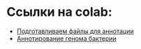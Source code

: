 # Ссылки на colab:
- [Подготавливаем файлы для аннотации](https://colab.research.google.com/drive/1qSztxhH7TIdMHw8Eh0ednsEyFDqSSPI4?usp=sharing)
- [Аннотирование генома бактерии](https://colab.research.google.com/drive/1qvhZ-8uKz_9fMQKsidPK8JySEQeVBcS-?usp=sharing)
